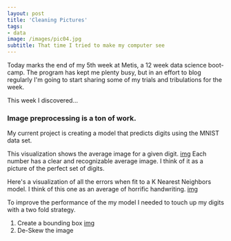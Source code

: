 ```yaml
---
layout: post
title: 'Cleaning Pictures'
tags:
- data
image: /images/pic04.jpg
subtitle: That time I tried to make my computer see
---
```

Today marks the end of my 5th week at Metis, a 12 week data science boot-camp. The program has kept me plenty busy, but in an effort to blog regularly I'm going to start sharing some of my trials and tribulations for the week.

This week I discovered...
### Image preprocessing is a ton of work.

My current project is creating a model that predicts digits using the MNIST data set.

This visualization shows the average image for a given digit.
[img](a)
Each number has a clear and recognizable average image.  I think of it as a picture of the perfect set of digits.  

Here's a visualization of all the errors when fit to a K Nearest Neighbors model.  I think of this one as an average of horrific handwriting.
[img](a)

To improve the performance of the my model I needed to touch up my digits with a two fold strategy.
1. Create a bounding box
[img]()
2. De-Skew the image
